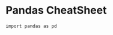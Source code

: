 # Pandas CheatSheet

```
import pandas as pd
```
<!--stackedit_data:
eyJoaXN0b3J5IjpbMTEyNTg2NDIyMF19
-->
